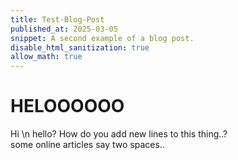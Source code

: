 ```yaml
---
title: Test-Blog-Post
published_at: 2025-03-05
snippet: A second example of a blog post.
disable_html_sanitization: true
allow_math: true
---
```

# HELOOOOOO
Hi \n
hello?
How do you add new lines to this thing..?  
some online articles say two spaces..